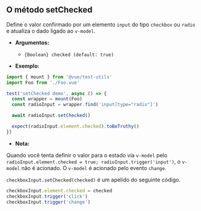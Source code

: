 ## O método setChecked

Define o valor confirmado por um elemento `input` do tipo `checkbox` ou `radio` e atualiza o dado ligado ao `v-model`.

- **Argumentos:**

  - `{Boolean} checked (default: true)`

- **Exemplo:**

```js
import { mount } from '@vue/test-utils'
import Foo from './Foo.vue'

test('setChecked demo', async () => {
  const wrapper = mount(Foo)
  const radioInput = wrapper.find('input[type="radio"]')

  await radioInput.setChecked()

  expect(radioInput.element.checked).toBeTruthy()
})
```

- **Nota:**

Quando você tenta definir o valor para o estado via `v-model` pelo `radioInput.element.checked = true; radioInput.trigger('input')`, o `v-model` não é acionado. O `v-model` é acionado pelo evento `change`.

`checkboxInput.setChecked(checked)` é um apelido do seguinte código.

```js
checkboxInput.element.checked = checked
checkboxInput.trigger('click')
checkboxInput.trigger('change')
```

